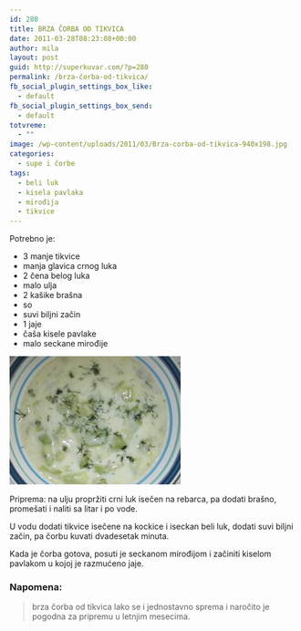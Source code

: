 ```yaml
---
id: 280
title: BRZA ČORBA OD TIKVICA
date: 2011-03-28T08:23:08+00:00
author: mila
layout: post
guid: http://superkuvar.com/?p=280
permalink: /brza-čorba-od-tikvica/
fb_social_plugin_settings_box_like:
  - default
fb_social_plugin_settings_box_send:
  - default
totvreme:
  - ""
image: /wp-content/uploads/2011/03/Brza-corba-od-tikvica-940x198.jpg
categories:
  - supe i čorbe
tags:
  - beli luk
  - kisela pavlaka
  - mirođija
  - tikvice
---
```

Potrebno je:

  * 3 manje tikvice
  * manja glavica crnog luka
  * 2 čena belog luka
  * malo ulja
  * 2 kašike brašna
  * so
  * suvi biljni začin
  * 1 jaje
  * čaša kisele pavlake
  * malo seckane mirođije

<img class="alignnone size-medium wp-image-4580" title="Brza corba od tikvica" src="/wp-content/uploads/2011/03/Brza-corba-od-tikvica-300x225.jpg" alt="" width="300" height="225" /> 

Priprema: na ulju propržiti crni luk isečen na rebarca, pa dodati brašno, promešati i naliti sa litar i po vode.

U vodu dodati tikvice isečene na kockice i iseckan beli luk, dodati suvi biljni začin, pa čorbu kuvati dvadesetak minuta.

Kada je čorba gotova, posuti je seckanom mirođijom i začiniti kiselom pavlakom u kojoj je razmućeno jaje.

### Napomena:
> brza čorba od tikvica lako se i jednostavno sprema i naročito je pogodna za pripremu u letnjim mesecima.